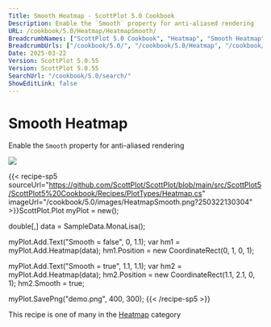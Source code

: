 ```yaml
---
Title: Smooth Heatmap - ScottPlot 5.0 Cookbook
Description: Enable the `Smooth` property for anti-aliased rendering
URL: /cookbook/5.0/Heatmap/HeatmapSmooth/
BreadcrumbNames: ["ScottPlot 5.0 Cookbook", "Heatmap", "Smooth Heatmap"]
BreadcrumbUrls: ["/cookbook/5.0/", "/cookbook/5.0/Heatmap", "/cookbook/5.0/Heatmap/HeatmapSmooth"]
Date: 2025-03-22
Version: ScottPlot 5.0.55
Version: ScottPlot 5.0.55
SearchUrl: "/cookbook/5.0/search/"
ShowEditLink: false
---
```



<div class='d-flex align-items-center mt-5'>
<h1 class='me-2 text-dark my-0 border-0'>Smooth Heatmap</h1>
</div>

Enable the `Smooth` property for anti-aliased rendering

[![](/cookbook/5.0/images/HeatmapSmooth.png?250322130304)](/cookbook/5.0/images/HeatmapSmooth.png?250322130304)

{{< recipe-sp5 sourceUrl="https://github.com/ScottPlot/ScottPlot/blob/main/src/ScottPlot5/ScottPlot5%20Cookbook/Recipes/PlotTypes/Heatmap.cs" imageUrl="/cookbook/5.0/images/HeatmapSmooth.png?250322130304" >}}ScottPlot.Plot myPlot = new();

double[,] data = SampleData.MonaLisa();

myPlot.Add.Text("Smooth = false", 0, 1.1);
var hm1 = myPlot.Add.Heatmap(data);
hm1.Position = new CoordinateRect(0, 1, 0, 1);

myPlot.Add.Text("Smooth = true", 1.1, 1.1);
var hm2 = myPlot.Add.Heatmap(data);
hm2.Position = new CoordinateRect(1.1, 2.1, 0, 1);
hm2.Smooth = true;

myPlot.SavePng("demo.png", 400, 300);
{{< /recipe-sp5 >}}

<div class='my-5 text-center'>This recipe is one of many in the <a href='/cookbook/5.0/Heatmap'>Heatmap</a> category</div>


